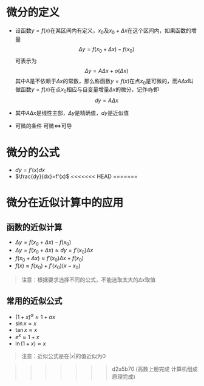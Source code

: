 # 微分的定义

- 设函数$y=f(x)$在某区间内有定义，$x_{0}$及$x_{0}+\Delta x$在这个区间内，如果函数的增量
  $$\Delta y=f(x_{0}+\Delta x)-f(x_{0})$$
  可表示为
  $$\Delta y=A\Delta x+o(\Delta x)$$
  其中A是不依赖于$\Delta x$的常数，那么称函数$y=f(x)$在点$x_{0}$是可微的，而$A\Delta x$叫做函数$y=f(x)$在点$x_{0}$相应与自变量增量$\Delta x$的微分，记作$dy$即
  $$dy=A\Delta x$$

- 其中$A\Delta x$是线性主部，$\Delta y$是精确值，$dy$是近似值

- 可微的条件
可微$\iff$可导

# 微分的公式

- $dy=f'(x)dx$
- $\frac{dy}{dx}=f'(x)$
<<<<<<< HEAD
=======

# 微分在近似计算中的应用
## 函数的近似计算

- $\Delta y=f(x_{0}+\Delta x)-f(x_{0})$
- $\Delta y=f(x_{0}+\Delta x)\approx dy=f'(x_{0})\Delta x$
- $f(x_{0}+\Delta x)\approx f'(x_{0})\Delta x+f(x_{0})$
- $f(x)\approx f(x_{0})+f'(x_{0})(x-x_{0})$

> 注意：根据要求选择不同的公式，不能选取太大的$\Delta x$取值

## 常用的近似公式
- $(1+x)^\alpha \approx 1+\alpha x$
- $\sin x\approx x$
- $\tan x\approx x$
- $e^x\approx 1+x$
- $\ln(1+x)\approx x$

> 注意：近似公式是在$|x|$的值近似为0

>>>>>>> d2a5b70 (高数上册完成 计算机组成原理完成)
